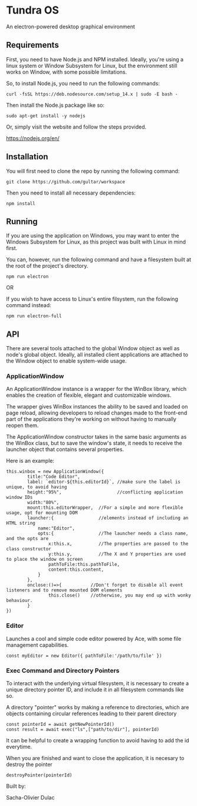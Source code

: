 # Tundra OS
An electron-powered desktop graphical environment

## Requirements

First, you need to have Node.js and NPM installed. Ideally, you're using a linux system or
Window Subsystem for Linux, but the environment still works on Window, with some possible limitations.

So, to install Node.js, you need to run the following commands:
```
curl -fsSL https://deb.nodesource.com/setup_14.x | sudo -E bash -
```

Then install the Node.js package like so:
```
sudo apt-get install -y nodejs
```

Or, simply visit the website and follow the steps provided.

https://nodejs.org/en/


## Installation

You will first need to clone the repo by running the following command:
```
git clone https://github.com/gultar/workspace
```

Then you need to install all necessary dependencies:
```
npm install
```

## Running

If you are using the application on Windows,
you may want to enter the Windows Subsystem for Linux, as this project was built
with Linux in mind first.

You can, however, run the following command and have a filesystem built at the root of the
project's directory.
```
npm run electron
```

OR

If you wish to have access to Linux's entire filsystem, run the following command instead:
```
npm run electron-full
```


## API

There are several tools attached to the global Window object as well as node's global object.
Ideally, all installed client applications are attached to the Window object to enable system-wide usage.

### ApplicationWindow

An ApplicationWindow instance is a wrapper for the WinBox library, which enables the creation of flexible, elegant and customizable windows. 

The wrapper gives WinBox instances the ability to be saved and loaded on page reload, allowing developers to reload changes made to the front-end part of the applications they're working on without having to manually reopen them. 

The ApplicationWindow constructor takes in the same basic arguments as the WinBox class, but to save the window's state, it needs to receive the launcher object that contains several properties.

Here is an example:


```
this.winbox = new ApplicationWindow({
		title:"Code Editor",
		label: `editor-${this.editorId}`, //make sure the label is unique, to avoid having
		height:"95%",                     //conflicting application window IDs
		width:"80%",
		mount:this.editorWrapper,  //For a simple and more flexible usage, opt for mounting DOM
		launcher:{                 //elements instead of including an HTML string
            name:"Editor",
            opts:{                 //The launcher needs a class name, and the opts are
                x:this.x,          //The properties are passed to the class constructor
                y:this.y,          //The X and Y properties are used to place the window on screen
                pathToFile:this.pathToFile,
                content:this.content,
            }
		},
		onclose:()=>{           //Don't forget to disable all event listeners and to remove mounted DOM elements
				this.close()    //otherwise, you may end up with wonky behaviour.
		}
})
```

### Editor

Launches a cool and simple code editor powered by Ace, with some file management capabilities.

```
const myEditor = new Editor({ pathToFile:'/path/to/file' })
```

### Exec Command and Directory Pointers

To interact with the underlying virtual filesystem, it is necessary to create a unique
directory pointer ID, and include it in all filesystem commands like so.

A directory "pointer" works by making a reference to directories, which are objects containing circular
references leading to their parent directory

```
const pointerId = await getNewPointerId()
const result = await exec("ls",["path/to/dir"], pointerId)
```

It can be helpful to create a wrapping function to avoid having to add the id everytime.

When you are finished and want to close the application, it is necesary to destroy the pointer
```
destroyPointer(pointerId)
```



Built by:

Sacha-Olivier Dulac

